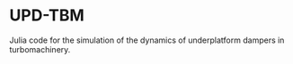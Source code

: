 # UPD-TBM
Julia code for the simulation of the dynamics of underplatform dampers in turbomachinery.
